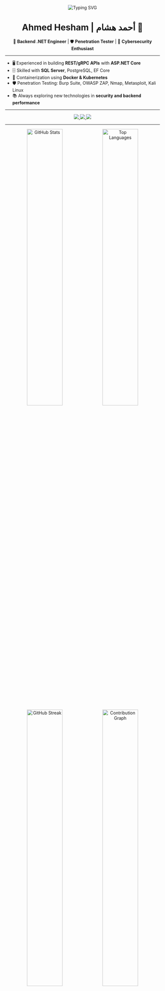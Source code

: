 <!-- Banner -->
<p align="center">
  <img src="https://readme-typing-svg.herokuapp.com?font=Fira+Code&size=28&pause=1000&color=00C2FF&center=true&vCenter=true&width=600&lines=I'm+Ahmed+Hesham;Backend+.NET+Engineer;Penetration+Tester;Always+learning+new+things!" alt="Typing SVG" />
</p>

<!-- Name -->
<h1 align="center">Ahmed Hesham | أحمد هشام 👋</h1>

<!-- Roles -->
<p align="center">
  🔹 <b>Backend .NET Engineer</b> | 🛡️ <b>Penetration Tester</b> | 🚀 <b>Cybersecurity Enthusiast</b>
</p>

---

<!-- About Me -->
- 🖥️ Experienced in building **REST/gRPC APIs** with **ASP.NET Core**  
- 🗄️ Skilled with **SQL Server**, PostgreSQL, EF Core  
- 🐳 Containerization using **Docker & Kubernetes**  
- 🛡️ Penetration Testing: Burp Suite, OWASP ZAP, Nmap, Metasploit, Kali Linux  
- 📚 Always exploring new technologies in **security and backend performance**  

---

<!-- Social Links -->
<p align="center">
  <a href="https://github.com/AHMED-HISHAM-DEV">
    <img src="https://img.shields.io/badge/GitHub-100000?style=for-the-badge&logo=github&logoColor=white" />
  </a>
  <a href="https://www.linkedin.com/in/ahmed-hisham-pentester/">
    <img src="https://img.shields.io/badge/LinkedIn-0A66C2?style=for-the-badge&logo=linkedin&logoColor=white" />
  </a>
  <a href="https://t.me/@Ahmed_Hisham_DevSec">
    <img src="https://img.shields.io/badge/Telegram-2CA5E0?style=for-the-badge&logo=telegram&logoColor=white" />
  </a>
</p>

---

<!-- ======= GitHub Stats (all) ======= -->

<!-- Main stats + Top Languages -->
<p align="center">
  <img src="https://github-readme-stats.vercel.app/api?username=AHMED-HISHAM-DEV&show_icons=true&theme=radical&count_private=true" alt="GitHub Stats" width="48%"/>
  <img src="https://github-readme-stats.vercel.app/api/top-langs/?username=AHMED-HISHAM-DEV&layout=compact&theme=radical" alt="Top Languages" width="48%"/>
</p>

<!-- Streaks + Activity graph -->
<p align="center">
  <img src="https://github-readme-streak-stats.herokuapp.com/?user=AHMED-HISHAM-DEV&theme=radical" alt="GitHub Streak" width="48%"/>
  <img src="https://activity-graph.herokuapp.com/graph?username=AHMED-HISHAM-DEV&theme=react-dark" alt="Contribution Graph" width="48%"/>
</p>

<!-- Optional: WakaTime (coding time) — remove if you don't use WakaTime -->
<p align="center">
  <img src="https://github-readme-stats.vercel.app/api/wakatime?username=@AHMED_HISHAM_DEVSEC&layout=compact&theme=radical" alt="WakaTime" width="48%"/>
</p>

<!-- Visitors / Hits -->
<p align="center">
  ![Profile Views](https://komarev.com/ghpvc/?username=YOUR_USERNAME&style=flat&color=orange&label=PROFILE+VIEWS)
  <img src="https://hits.seeyoufarm.com/api/count/incr/badge.svg?url=https%3A%2F%2Fgithub.com%2FAHMED-HISHAM-DEV&count_bg=%2379C83D&title_bg=%23555555&icon=github.svg&icon_color=%23E7E7E7&title=HITS" alt="Hits"/>
</p>

<!-- Optional extra small stats row -->
<p align="center">
  <img src="https://github-readme-stats.vercel.app/api/pin/?username=AHMED-HISHAM-DEV&repo=YOUR_REPO&theme=radical" alt="Pinned Repo" width="33%"/>
  <img src="https://github-readme-stats.vercel.app/api/pin/?username=AHMED-HISHAM-DEV&repo=ANOTHER_REPO&theme=radical" alt="Pinned Repo 2" width="33%"/>
  <img src="https://github-readme-stats.vercel.app/api/pin/?username=AHMED-HISHAM-DEV&repo=THIRD_REPO&theme=radical" alt="Pinned Repo 3" width="33%"/>
</p>

<!-- ======= end ======= -->
